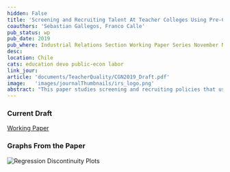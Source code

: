 ```yaml
---
hidden: False
title: 'Screening and Recruiting Talent At Teacher Colleges Using Pre-College Academic Achievement'
coauthors: 'Sebastian Gallegos, Franco Calle'
pub_status: wp
pub_date: 2019
pub_where: Industrial Relations Section Working Paper Series November N636
desc:
location: Chile
cats: education devo public-econ labor
link_jour:
article: 'documents/TeacherQuality/CGN2019_Draft.pdf'
image:   'images/journalThumbnails/irs_logo.png'
abstract: "This paper studies screening and recruiting policies that use pre-college academic achievement to restrict or incentivize entry to teacher-colleges. Using historical records of college entrance exam scores since 1967 and linking them to administrative data on the population of teachers in  Chile, the paper first documents a robust positive and concave relationship between  pre-college academic achievement and several short and long run measures of teacher productivity. We then evaluate the effectiveness of two policies that used pre-college achievement to recruit or screen out students entering teacher-colleges. Using a regression discontinuity design based on the government's recruitment efforts, we evaluate the effectiveness of targeted scholarships at shifting career choices of high achieving students at the individual level as well as the effect on the overall stock of teachers predicted effectiveness. We then evaluate the effects of a recent screening policy that forces teacher colleges to exclude below-average students. We quantify the policies effectiveness by retroactively simulating the policy rule and evaluate its success at screening out low performing teachers and mistakenly high performing teachers. We compare this benchmark policy rule to a series of potential data-driven policy rules and we find that even simple screening policies can identify a significant portion of ex-post low performing teachers. In both policies studied, screening low performing students is more effective than targeting recruitment efforts to only very high achieving students. Taken together, these findings suggest that the combination of better administrative data and flexible prediction methods can be used to implement practical screening and recruiting policies in some contexts and allow for better targeting of investments in future teachers."  
---
```


### Current Draft

[Working Paper](../work/documents/TeacherQuality/CGN2019_Draft.pdf)

### Graphs From the Paper
<img src="../work/documents/TeacherQuality/NonParametricPredict.jpg"
     alt="Regression Discontinuity Plots"
     style="float: left; margin-right: 10px;" />
